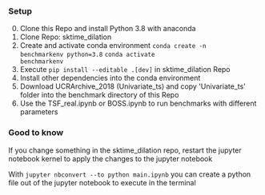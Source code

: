 ### Setup ###
0. Clone this Repo and install Python 3.8 with anaconda
1. Clone Repo: sktime_dilation
2. Create and activate conda environment
<code>conda create -n benchmarkenv python=3.8</code>
<code>conda activate benchmarkenv</code>
3. Execute <code>pip install --editable .[dev]</code> in sktime_dilation Repo
4. Install other dependencies into the conda environment
5. Download UCRArchive_2018 (Univariate_ts) and copy 'Univariate_ts' folder into the benchmark directory of this Repo
6. Use the TSF_real.ipynb or BOSS.ipynb to run benchmarks with different parameters

### Good to know ###
If you change something in the sktime_dilation repo, restart the jupyter notebook kernel to apply the changes to the jupyter notebook

With <code>jupyter nbconvert --to python main.ipynb</code> you can create a python file out of the jupyter notebook to execute in the terminal